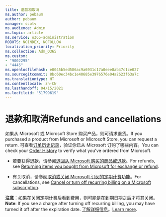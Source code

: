 ```yaml
---
title: 退款和取消
ms.author: pebaum
author: pebaum
manager: scotv
ms.audience: Admin
ms.topic: article
ms.service: o365-administration
ROBOTS: NOINDEX, NOFOLLOW
localization_priority: Priority
ms.collection: Adm_O365
ms.custom:
- "9002295"
- "4445"
ms.openlocfilehash: e0045b5ed586ac9a6931c17a0eee8ab47c1ce027
ms.sourcegitcommit: 8bc60ec34bc1e40685e3976576e04a2623f63a7c
ms.translationtype: HT
ms.contentlocale: zh-CN
ms.lasthandoff: 04/15/2021
ms.locfileid: "51799619"
---
```

# <a name="refunds-and-cancellations"></a><span data-ttu-id="4f737-102">退款和取消</span><span class="sxs-lookup"><span data-stu-id="4f737-102">Refunds and cancellations</span></span>

<span data-ttu-id="4f737-103">如果从 Microsoft 或 Microsoft Store 购买产品，则可请求退货。</span><span class="sxs-lookup"><span data-stu-id="4f737-103">If you purchased a product from Microsoft or Microsoft Store, you can request a return.</span></span> <span data-ttu-id="4f737-104">可查看[订单历史记录](https://account.microsoft.com/billing/orders/)，验证你已从 Microsoft 订购了哪些内容。</span><span class="sxs-lookup"><span data-stu-id="4f737-104">You can check your [Order History](https://account.microsoft.com/billing/orders/) to verify what you've ordered from Microsoft.</span></span> 

- <span data-ttu-id="4f737-105">若要获得退款，请参阅[退回从 Microsoft 购买的商品或退款](https://support.microsoft.com/help/10558)。</span><span class="sxs-lookup"><span data-stu-id="4f737-105">For refunds, see [Returning items you bought from Microsoft for exchange or refund](https://support.microsoft.com/help/10558).</span></span>

- <span data-ttu-id="4f737-106">有关取消，请参阅[取消或关闭 Microsoft 订阅的定期计费功能](https://support.microsoft.com/help/4027815)。</span><span class="sxs-lookup"><span data-stu-id="4f737-106">For cancellations, see [Cancel or turn off recurring billing on a Microsoft subscription](https://support.microsoft.com/help/4027815).</span></span>

<span data-ttu-id="4f737-107">**注意**：如果在关闭定期计费后看到费用，则可能是在到期日期之后才将其关闭。</span><span class="sxs-lookup"><span data-stu-id="4f737-107">**Note**: If you see a charge after turning off recurring billing, you may have turned it off after the expiration date.</span></span> <span data-ttu-id="4f737-108">[了解详细信息](https://support.microsoft.com/help/10640)。</span><span class="sxs-lookup"><span data-stu-id="4f737-108">[Learn more](https://support.microsoft.com/help/10640).</span></span> 
